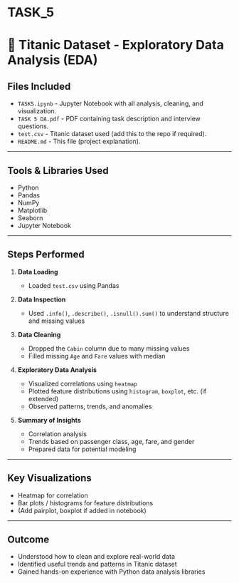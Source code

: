 # TASK_5
# 🚢 Titanic Dataset - Exploratory Data Analysis (EDA)

## Files Included
- `TASK5.ipynb` - Jupyter Notebook with all analysis, cleaning, and visualization.
- `TASK 5 DA.pdf` - PDF containing task description and interview questions.
- `test.csv` - Titanic dataset used (add this to the repo if required).
- `README.md` - This file (project explanation).

---

## Tools & Libraries Used
- Python
- Pandas
- NumPy
- Matplotlib
- Seaborn
- Jupyter Notebook

---

## Steps Performed

1. **Data Loading**
   - Loaded `test.csv` using Pandas

2. **Data Inspection**
   - Used `.info()`, `.describe()`, `.isnull().sum()` to understand structure and missing values

3. **Data Cleaning**
   - Dropped the `Cabin` column due to many missing values
   - Filled missing `Age` and `Fare` values with median

4. **Exploratory Data Analysis**
   - Visualized correlations using `heatmap`
   - Plotted feature distributions using `histogram`, `boxplot`, etc. (if extended)
   - Observed patterns, trends, and anomalies

5. **Summary of Insights**
   - Correlation analysis
   - Trends based on passenger class, age, fare, and gender
   - Prepared data for potential modeling

---

## Key Visualizations
- Heatmap for correlation
- Bar plots / histograms for feature distributions
- (Add pairplot, boxplot if added in notebook)

---

## Outcome
- Understood how to clean and explore real-world data
- Identified useful trends and patterns in Titanic dataset
- Gained hands-on experience with Python data analysis libraries
